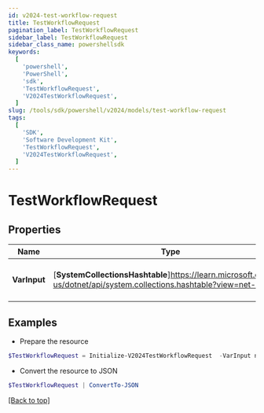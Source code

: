 ```yaml
---
id: v2024-test-workflow-request
title: TestWorkflowRequest
pagination_label: TestWorkflowRequest
sidebar_label: TestWorkflowRequest
sidebar_class_name: powershellsdk
keywords:
  [
    'powershell',
    'PowerShell',
    'sdk',
    'TestWorkflowRequest',
    'V2024TestWorkflowRequest',
  ]
slug: /tools/sdk/powershell/v2024/models/test-workflow-request
tags:
  [
    'SDK',
    'Software Development Kit',
    'TestWorkflowRequest',
    'V2024TestWorkflowRequest',
  ]
---
```


# TestWorkflowRequest

## Properties

| Name | Type | Description | Notes |
| --- | --- | --- | --- |
| **VarInput** | [**SystemCollectionsHashtable**]https://learn.microsoft.com/en-us/dotnet/api/system.collections.hashtable?view=net-9.0 | The test input for the workflow. | [required] |

## Examples

- Prepare the resource

```powershell
$TestWorkflowRequest = Initialize-V2024TestWorkflowRequest  -VarInput null
```

- Convert the resource to JSON

```powershell
$TestWorkflowRequest | ConvertTo-JSON
```

[[Back to top]](#)
